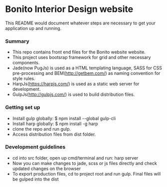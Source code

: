 # Bonito Interior Design website #

This README would document whatever steps are necessary to get your application up and running.

### Summary ###

* This repo contains front end files for the Bonito website website.
* This project uses bootsrap framework for grid and other necessary components.
* Jade(now PugJs) is used as a HTML templating language, SASS for CSS pre-processing and BEM(http://getbem.com/) as naming convention for style rules.
* HarpJs(https://harpjs.com/) is used as a static web server for development.
* GulpJs(http://gulpjs.com/) is used to build distribution files.

### Getting set up ###

* Install gulp globally: $ npm install --global gulp-cli
* Install harp globally: $ npm install -g harp
* clone the repo and run gulp.
* Access distribution files from dist folder.

### Development guidelines ###

* cd into src folder, open up cmd/terminal and run: harp server
* Now you can make changes to jade, scss or js files directly and check updated changes on the browser
* To export production files, cd to project root and run gulp. Final files will be gulped into the dist
